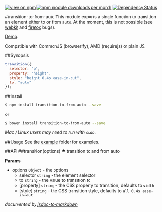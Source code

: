 [![view on npm](http://img.shields.io/npm/v/transition-to-from-auto.svg)](https://www.npmjs.org/package/transition-to-from-auto)
[![npm module downloads per month](http://img.shields.io/npm/dm/transition-to-from-auto.svg)](https://www.npmjs.org/package/transition-to-from-auto)
[![Dependency Status](https://david-dm.org/75lb/transition-to-from-auto.svg)](https://david-dm.org/75lb/transition-to-from-auto)

#transition-to-from-auto
This module exports a single function to transition an element either to or from `auto`. At the moment, this is not possible (see [webkit](https://bugs.webkit.org/show_bug.cgi?id=16020) and [firefox](https://bugzilla.mozilla.org/show_bug.cgi?id=571344) bugs).

[Demo](http://75lb.github.io/transition-to-from-auto/).

Compatible with CommonJS (browserify), AMD (requirejs) or plain JS. 

##Synopsis
```js
transition({
  selector: "p",
  property: "height",
  style: "height 0.4s ease-in-out",
  to: "auto"
});
```

##Install
```sh
$ npm install transition-to-from-auto --save
```
or 
```sh
$ bower install transition-to-from-auto --save
```
*Mac / Linux users may need to run with `sudo`*.

##Usage
See the [example](https://github.com/75lb/transition-to-from-auto/tree/master/example) folder for examples.

##API
<a name="exp_module_transition-to-from-auto"></a>
##transition(options) ⏏
transition to and from auto

**Params**

- options `Object` - the options  
  - selector `string` - the element selector  
  - to `string` - the value to transition to  
  - \[property\] `string` - the CSS property to transition, defaults to `width`  
  - \[style\] `string` - the CSS transition style, defaults to `all 0.4s ease-in-out`  



*documented by [jsdoc-to-markdown](https://github.com/75lb/jsdoc-to-markdown)*
